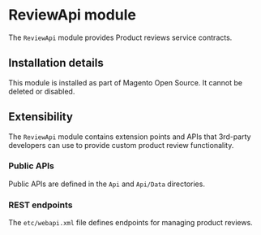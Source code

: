 # ReviewApi module

The `ReviewApi` module provides Product reviews service contracts. 

## Installation details

This module is installed as part of Magento Open Source. It cannot be deleted or disabled.

## Extensibility

The `ReviewApi` module contains extension points and APIs that 3rd-party developers
can use to provide custom product review functionality.

### Public APIs

Public APIs are defined in the `Api` and `Api/Data` directories.

### REST endpoints

The `etc/webapi.xml` file defines endpoints for managing product reviews.
